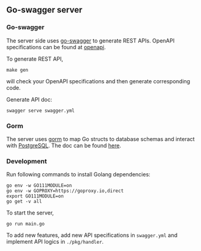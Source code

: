 ## Go-swagger server

### Go-swagger

The server side uses [go-swagger](https://github.com/go-swagger/go-swagger) to generate REST APIs. OpenAPI specifications can be found at [openapi](https://swagger.io/specification/v2/).

To generate REST API,

```
make gen
```

will check your OpenAPI specifications and then generate corresponding code.

Generate API doc:
```
swagger serve swagger.yml
```

### Gorm

The server uses [gorm](https://github.com/go-gorm/gorm) to map Go structs to database schemas and interact with [PostgreSQL](https://www.postgresql.org/). The doc can be found [here](https://gorm.io/docs/).

### Development

Run following commands to install Golang dependencies:
```
go env -w GO111MODULE=on
go env -w GOPROXY=https://goproxy.io,direct
export GO111MODULE=on
go get -v all
```

To start the server,

```
go run main.go
```

To add new features, add new API specifications in `swagger.yml` and implement API logics in `./pkg/handler`.